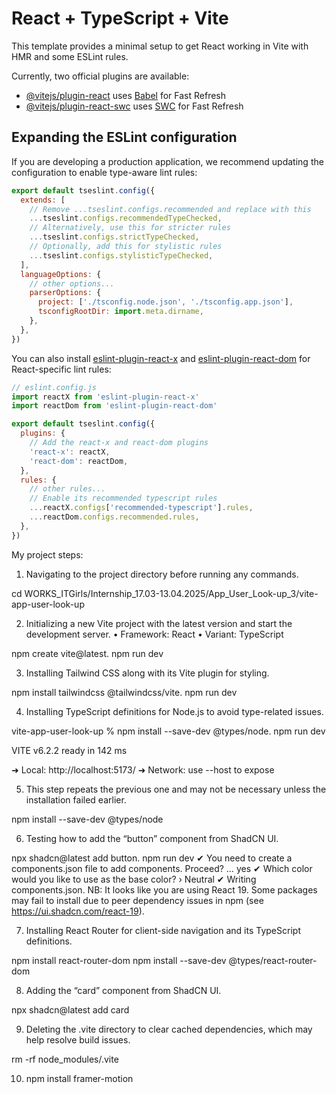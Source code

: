 # React + TypeScript + Vite

This template provides a minimal setup to get React working in Vite with HMR and some ESLint rules.

Currently, two official plugins are available:

- [@vitejs/plugin-react](https://github.com/vitejs/vite-plugin-react/blob/main/packages/plugin-react/README.md) uses [Babel](https://babeljs.io/) for Fast Refresh
- [@vitejs/plugin-react-swc](https://github.com/vitejs/vite-plugin-react-swc) uses [SWC](https://swc.rs/) for Fast Refresh

## Expanding the ESLint configuration

If you are developing a production application, we recommend updating the configuration to enable type-aware lint rules:

```js
export default tseslint.config({
  extends: [
    // Remove ...tseslint.configs.recommended and replace with this
    ...tseslint.configs.recommendedTypeChecked,
    // Alternatively, use this for stricter rules
    ...tseslint.configs.strictTypeChecked,
    // Optionally, add this for stylistic rules
    ...tseslint.configs.stylisticTypeChecked,
  ],
  languageOptions: {
    // other options...
    parserOptions: {
      project: ['./tsconfig.node.json', './tsconfig.app.json'],
      tsconfigRootDir: import.meta.dirname,
    },
  },
})
```

You can also install [eslint-plugin-react-x](https://github.com/Rel1cx/eslint-react/tree/main/packages/plugins/eslint-plugin-react-x) and [eslint-plugin-react-dom](https://github.com/Rel1cx/eslint-react/tree/main/packages/plugins/eslint-plugin-react-dom) for React-specific lint rules:

```js
// eslint.config.js
import reactX from 'eslint-plugin-react-x'
import reactDom from 'eslint-plugin-react-dom'

export default tseslint.config({
  plugins: {
    // Add the react-x and react-dom plugins
    'react-x': reactX,
    'react-dom': reactDom,
  },
  rules: {
    // other rules...
    // Enable its recommended typescript rules
    ...reactX.configs['recommended-typescript'].rules,
    ...reactDom.configs.recommended.rules,
  },
})
```

My project steps:

1. Navigating to the project directory before running any commands.

cd WORKS_ITGirls/Internship_17.03-13.04.2025/App_User_Look-up_3/vite-app-user-look-up

2. Initializing a new Vite project with the latest version and start the development server.
	•	Framework: React
	•	Variant: TypeScript

npm create vite@latest. npm run dev

3. Installing Tailwind CSS along with its Vite plugin for styling.

npm install tailwindcss @tailwindcss/vite. npm run dev

4. Installing TypeScript definitions for Node.js to avoid type-related issues.

vite-app-user-look-up % npm install --save-dev @types/node.  npm run dev
 
 VITE v6.2.2  ready in 142 ms

  ➜  Local:   http://localhost:5173/
  ➜  Network: use --host to expose

5. This step repeats the previous one and may not be necessary unless the installation failed earlier.

npm install --save-dev @types/node

6. Testing how to add the “button” component from ShadCN UI.

npx shadcn@latest add button. npm run dev
✔ You need to create a components.json file to add components. Proceed? … yes
✔ Which color would you like to use as the base color? › Neutral
✔ Writing components.json.
NB: It looks like you are using React 19. 
Some packages may fail to install due to peer dependency issues in npm (see https://ui.shadcn.com/react-19).

7. Installing React Router for client-side navigation and its TypeScript definitions.

npm install react-router-dom
npm install --save-dev @types/react-router-dom

8. Adding the “card” component from ShadCN UI.

npx shadcn@latest add card

9. Deleting the .vite directory to clear cached dependencies, which may help resolve build issues.

rm -rf node_modules/.vite

10. npm install framer-motion